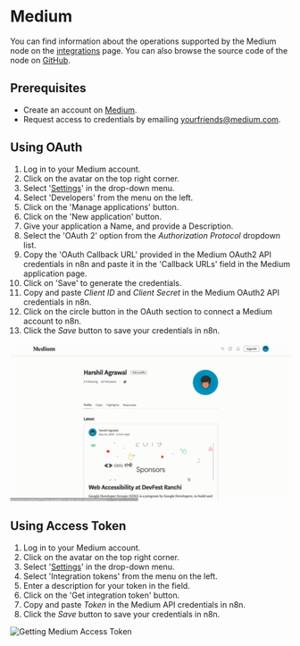 # Medium

You can find information about the operations supported by the Medium node on the [integrations](https://n8n.io/integrations/n8n-nodes-base.medium) page. You can also browse the source code of the node on [GitHub](https://github.com/n8n-io/n8n/tree/master/packages/nodes-base/nodes/Medium).

## Prerequisites

- Create an account on [Medium](https://www.medium.com/).
- Request access to credentials by emailing [yourfriends@medium.com](mailto:yourfriends@medium.com).


## Using OAuth

1. Log in to your Medium account.
2. Click on the avatar on the top right corner.
3. Select '[Settings](https://medium.com/me/settings)' in the drop-down menu.
4. Select 'Developers' from the menu on the left.
5. Click on the 'Manage applications' button.
6. Click on the 'New application' button.
7. Give your application a Name, and provide a Description.
8. Select the 'OAuth 2' option from the *Authorization Protocol* dropdown list.
9. Copy the 'OAuth Callback URL' provided in the Medium OAuth2 API credentials in n8n and paste it in the 'Callback URLs' field in the Medium application page.
10. Click on 'Save' to generate the credentials.
11. Copy and paste *Client ID* and *Client Secret* in the Medium OAuth2 API credentials in n8n.
12. Click on the circle button in the OAuth section to connect a Medium account to n8n.
13. Click the *Save* button to save your credentials in n8n.

![Getting Medium OAuth credentials](./using-oauth.gif)

## Using Access Token

1. Log in to your Medium account.
2. Click on the avatar on the top right corner.
3. Select '[Settings](https://medium.com/me/settings)' in the drop-down menu.
4. Select 'Integration tokens' from the menu on the left.
5. Enter a description for your token in the field.
6. Click on the 'Get integration token' button.
7. Copy and paste *Token* in the Medium API credentials in n8n.
8. Click the *Save* button to save your credentials in n8n.

![Getting Medium Access Token](./using-access-token.gif)
